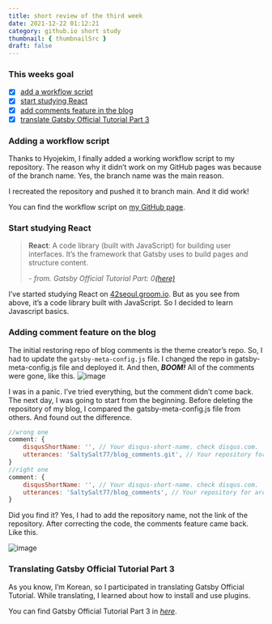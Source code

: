 ```yaml
---
title: short review of the third week
date: 2021-12-22 01:12:21
category: github.io short study
thumbnail: { thumbnailSrc }
draft: false
---
```

### This weeks goal

- [x]  [add a workflow script](https://saltysalt77.github.io/github.io%20short%20study/short-review-of-the-third-week/#adding-a-workflow-script)
- [x]  [start studying React](https://saltysalt77.github.io/github.io%20short%20study/short-review-of-the-third-week/#start-studying-react)
- [x]  [add comments feature in the blog](https://saltysalt77.github.io/github.io%20short%20study/short-review-of-the-third-week/#adding-comment-feature-on-the-blog)
- [x]  [translate Gatsby Official Tutorial Part 3](https://saltysalt77.github.io/github.io%20short%20study/short-review-of-the-third-week/#translating-gatsby-official-tutorial-part-3)

### Adding a workflow script

Thanks to Hyojekim, I finally added a working workflow script to my repository. The reason why it didn’t work on my GitHub pages was because of the branch name. Yes, the branch name was the main reason.

I recreated the repository and pushed it to branch main. And it did work!

You can find the workflow script on [my GitHub page](https://github.com/SaltySalt77/SaltySalt77.github.io).

### Start studying React

> **React**: A code library (built with JavaScript) for building user interfaces. It’s the framework that Gatsby uses to build pages and structure content.
> 
> 
>  *- from. Gatsby Official Tutorial Part: 0[(here)](https://www.gatsbyjs.com/docs/tutorial/part-0/)*
> 

I’ve started studying React on [42seoul.groom.io](https://42seoul.goorm.io/). But as you see from above, it’s a code library built with JavaScript. So I decided to learn Javascript basics.

### Adding comment feature on the blog

The initial restoring repo of blog comments is the theme creator’s repo. So, I had to update the `gatsby-meta-config.js` file.
I changed the repo in gatsby-meta-config.js file and deployed it. And then, ***BOOM!*** All of the comments were gone, like this.
![image](https://user-images.githubusercontent.com/91731260/146970342-1f645be4-4502-4278-af1c-c8a3dd1dcbaa.png)

I was in a panic. I’ve tried everything, but the comment didn’t come back. The next day, I was going to start from the beginning. Before deleting the repository of my blog, I compared the gatsby-meta-config.js file from others. And found out the difference.

```jsx
//wrong one
comment: {
	disqusShortName: '', // Your disqus-short-name. check disqus.com.
	utterances: 'SaltySalt77/blog_comments.git', // Your repository for archive comment
}
//right one
comment: {
	disqusShortName: '', // Your disqus-short-name. check disqus.com.
	utterances: 'SaltySalt77/blog_comments', // Your repository for archive comment
}
```


Did you find it? Yes, I had to add the repository name, not the link of the repository. After correcting the code, the comments feature came back. Like this.

![image](https://user-images.githubusercontent.com/91731260/146970456-a0cd39c1-3ec8-41d6-ac49-c9899ecd5268.png)

### Translating Gatsby Official Tutorial Part 3

As you know, I’m Korean, so I participated in translating Gatsby Official Tutorial. While translating, I learned about how to install and use plugins.

You can find Gatsby Official Tutorial Part 3 in [*here*](https://www.gatsbyjs.com/docs/tutorial/part-3/).
